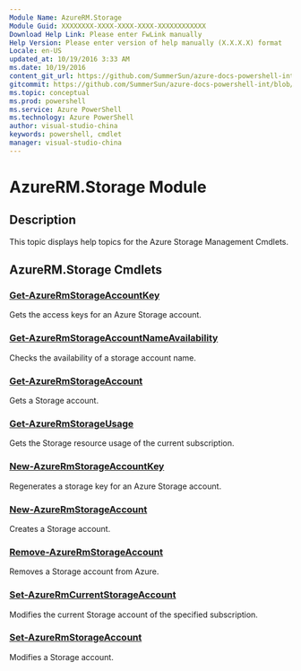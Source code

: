 ```yaml
---
Module Name: AzureRM.Storage
Module Guid: XXXXXXXX-XXXX-XXXX-XXXX-XXXXXXXXXXXX
Download Help Link: Please enter FwLink manually
Help Version: Please enter version of help manually (X.X.X.X) format
Locale: en-US
updated_at: 10/19/2016 3:33 AM
ms.date: 10/19/2016
content_git_url: https://github.com/SummerSun/azure-docs-powershell-int/blob/master/azureps-cmdlets-docs/ResourceManager/AzureRM.Storage/v2.1.0/AzureRM.Storage.md
gitcommit: https://github.com/SummerSun/azure-docs-powershell-int/blob/c0d1e448da01261236e9ece01ca5c2a98effbf31/azureps-cmdlets-docs/ResourceManager/AzureRM.Storage/v2.1.0/AzureRM.Storage.md
ms.topic: conceptual
ms.prod: powershell
ms.service: Azure PowerShell
ms.technology: Azure PowerShell
author: visual-studio-china
keywords: powershell, cmdlet
manager: visual-studio-china
---
```


# AzureRM.Storage Module
## Description
This topic displays help topics for the Azure Storage Management Cmdlets.

## AzureRM.Storage Cmdlets
### [Get-AzureRmStorageAccountKey](.\Get-AzureRmStorageAccountKey.md)
Gets the access keys for an Azure Storage account.


### [Get-AzureRmStorageAccountNameAvailability](.\Get-AzureRmStorageAccountNameAvailability.md)
Checks the availability of a storage account name.


### [Get-AzureRmStorageAccount](.\Get-AzureRmStorageAccount.md)
Gets a Storage account.


### [Get-AzureRmStorageUsage](.\Get-AzureRmStorageUsage.md)
Gets the Storage resource usage of the current subscription.


### [New-AzureRmStorageAccountKey](.\New-AzureRmStorageAccountKey.md)
Regenerates a storage key for an Azure Storage account.


### [New-AzureRmStorageAccount](.\New-AzureRmStorageAccount.md)
Creates a Storage account.


### [Remove-AzureRmStorageAccount](.\Remove-AzureRmStorageAccount.md)
Removes a Storage account from Azure.


### [Set-AzureRmCurrentStorageAccount](.\Set-AzureRmCurrentStorageAccount.md)
Modifies the current Storage account of the specified subscription.


### [Set-AzureRmStorageAccount](.\Set-AzureRmStorageAccount.md)
Modifies a Storage account.



